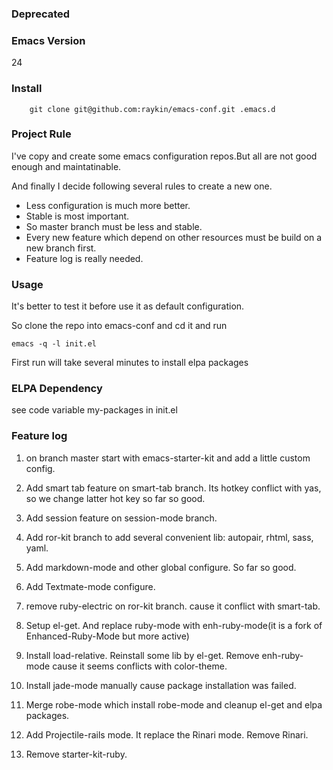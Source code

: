 ### Deprecated

### Emacs Version
24

### Install
```shell
    git clone git@github.com:raykin/emacs-conf.git .emacs.d
```

### Project Rule
I've copy and create some emacs configuration repos.But all are not good enough and maintatinable.

And finally I decide following several rules to create a new one.

* Less configuration is much more better.
* Stable is most important.
* So master branch must be less and stable.
* Every new feature which depend on other resources must be build on a
  new branch first.
* Feature log is really needed.

### Usage
It's better to test it before use it as default configuration.

So clone the repo into emacs-conf and cd it and run
```shell
emacs -q -l init.el
```
First run will take several minutes to install elpa packages

### ELPA Dependency
see code variable my-packages in init.el

### Feature log

1. on branch master
start with emacs-starter-kit and add a little custom config.

2. Add smart tab feature on smart-tab branch. Its hotkey conflict with yas, so we change latter hot key
so far so good.

3. Add session feature on session-mode branch.

4. Add ror-kit branch to add several convenient lib: autopair, rhtml, sass, yaml.

5. Add markdown-mode and other global configure.
So far so good.

6. Add Textmate-mode configure.

7. remove ruby-electric on ror-kit branch. cause it conflict with smart-tab.

8. Setup el-get. And replace ruby-mode with enh-ruby-mode(it is a fork of Enhanced-Ruby-Mode but more active)

9. Install load-relative. Reinstall some lib by el-get. Remove enh-ruby-mode cause it seems conflicts with color-theme.

10. Install jade-mode manually cause package installation was failed.

11. Merge robe-mode which install robe-mode and cleanup el-get and elpa packages.

12. Add Projectile-rails mode. It replace the Rinari mode. Remove Rinari.

13. Remove starter-kit-ruby.
